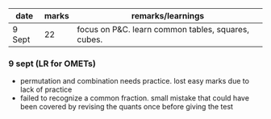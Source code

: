 | date   | marks | remarks/learnings                                   |
| ------ | ----- | --------------------------------------------------- |
| 9 Sept | 22    | focus on P&C. learn common tables, squares, cubes.  |

### 9 sept (LR for OMETs)
- permutation and combination needs practice. lost easy marks due to lack of practice
- failed to recognize a common fraction. small mistake that could have been covered by revising the quants once before giving the test